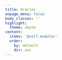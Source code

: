```yaml
---
title: Oracles
onpage_menu: false
body_classes: ''
highlight:
  theme: obyte
content:
  items: '@self.modular'
  order:
    by: default
    dir: asc
---
```


